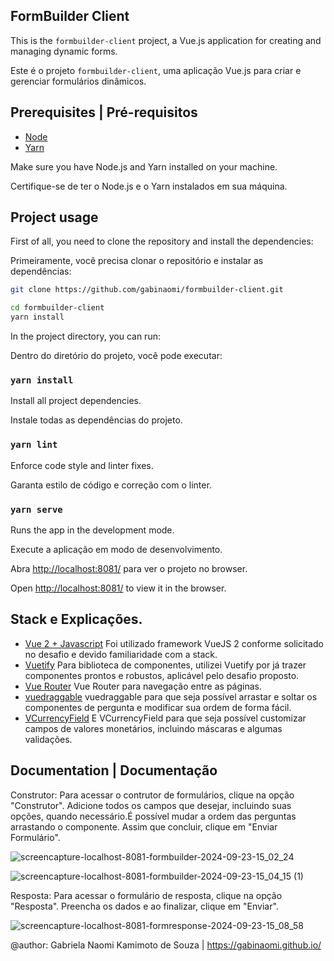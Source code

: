 


## FormBuilder Client

This is the `formbuilder-client` project, a Vue.js application for creating and managing dynamic forms.

Este é o projeto `formbuilder-client`, uma aplicação Vue.js para criar e gerenciar formulários dinâmicos.


## Prerequisites | Pré-requisitos
- [Node](https://nodejs.org/en/)
- [Yarn](https://yarnpkg.com/)

Make sure you have Node.js and Yarn installed on your machine.

Certifique-se de ter o Node.js e o Yarn instalados em sua máquina.

## Project usage

First of all, you need to clone the repository and install the dependencies:

Primeiramente, você precisa clonar o repositório e instalar as dependências:
 
```bash
git clone https://github.com/gabinaomi/formbuilder-client.git

cd formbuilder-client
yarn install
```

In the project directory, you can run:

Dentro do diretório do projeto, você pode executar:

### `yarn install`

Install all project dependencies.

Instale todas as dependências do projeto.

### `yarn lint`
 
Enforce code style and linter fixes.

Garanta estilo de código e correção com o linter.

### `yarn serve`

Runs the app in the development mode.

Execute a aplicação em modo de desenvolvimento.

Abra [http://localhost:8081/](http://localhost:8081/) para ver o projeto no browser.

Open [http://localhost:8081/](http://localhost:8081/) to view it in the browser.



## Stack e Explicações.
- [Vue 2 + Javascript](https://vuejs.org/) Foi utilizado framework VueJS 2 conforme solicitado no desafio e devido familiaridade com a stack.
- [Vuetify](https://vuetifyjs.com/en/) Para biblioteca de componentes, utilizei Vuetify por já trazer componentes prontos e robustos, aplicável pelo desafio proposto. 
- [Vue Router](https://router.vuejs.org/) Vue Router para navegação entre as páginas.
- [vuedraggable](https://www.npmjs.com/package/vuedraggable) vuedraggable para que seja possível arrastar e soltar os componentes de pergunta e modificar sua ordem de forma fácil.
- [VCurrencyField](https://www.npmjs.com/package/v-currency-field) E VCurrencyField para que seja possível customizar campos de valores monetários, incluindo máscaras e algumas validações.

## Documentation | Documentação

Construtor: Para acessar o contrutor de formulários, clique na opção "Construtor". Adicione todos os campos que desejar, incluindo suas opções, quando necessário.É possível mudar a ordem das perguntas arrastando o componente. Assim que concluir, clique em "Enviar Formulário".
 
![screencapture-localhost-8081-formbuilder-2024-09-23-15_02_24](https://github.com/user-attachments/assets/d76bf127-ba93-4dd7-a8c8-f391edeac7d9)

![screencapture-localhost-8081-formbuilder-2024-09-23-15_04_15 (1)](https://github.com/user-attachments/assets/a2882937-b137-4d3e-b169-6f09401b3990)


Resposta: Para acessar o formulário de resposta, clique na opção "Resposta". Preencha os dados e ao finalizar, clique em "Enviar".

![screencapture-localhost-8081-formresponse-2024-09-23-15_08_58](https://github.com/user-attachments/assets/22990e68-3a3b-4121-a4be-96189948265c)




@author: Gabriela Naomi Kamimoto de Souza | https://gabinaomi.github.io/
